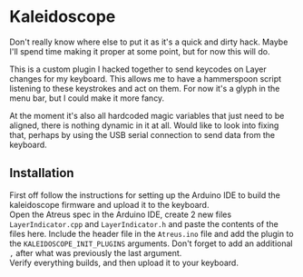 # Kaleidoscope

Don't really know where else to put it as it's a quick and dirty hack. Maybe I'll spend time making it proper at some point, but for now this will do.

This is a custom plugin I hacked together to send keycodes on Layer changes for my keyboard. This allows me to have a hammerspoon script listening to these keystrokes and act on them. For now it's a glyph in the menu bar, but I could make it more fancy.

At the moment it's also all hardcoded magic variables that just need to be aligned, there is nothing dynamic in it at all. Would like to look into fixing that, perhaps by using the USB serial connection to send data from the keyboard.

## Installation

First off follow the instructions for setting up the Arduino IDE to build the kaleidoscope firmware and upload it to the keyboard.  
Open the Atreus spec in the Arduino IDE, create 2 new files `LayerIndicator.cpp` and `LayerIndicator.h` and paste the contents of the files here. Include the header file in the `Atreus.ino` file and add the plugin to the `KALEIDOSCOPE_INIT_PLUGINS` arguments. Don't forget to add an additional `,` after what was previously the last argument.  
Verify everything builds, and then upload it to your keyboard.
